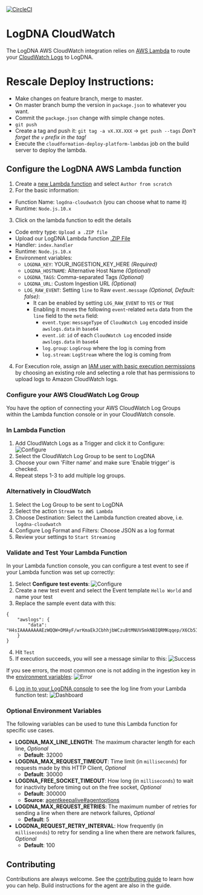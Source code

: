 [![CircleCI](https://circleci.com/gh/logdna/logdna-cloudwatch.svg?style=svg)](https://circleci.com/gh/logdna/logdna-cloudwatch)

# LogDNA CloudWatch

The LogDNA AWS CloudWatch integration relies on [AWS Lambda](https://aws.amazon.com/documentation/lambda/) to route your [CloudWatch Logs](http://docs.aws.amazon.com/AmazonCloudWatch/latest/logs/WhatIsCloudWatchLogs.html) to LogDNA.

# Rescale Deploy Instructions:

- Make changes on feature branch, merge to master.
- On master branch bump the version in `package.json` to whatever you want.
- Commit the `package.json` change with simple change notes.
- `git push`
- Create a tag and push it: `git tag -a vX.XX.XXX` -> `get push --tags` *Don't forget the `v` prefix in the tag!*
- Execute the `cloudformation-deploy-platform-lambdas` job on the build server to deploy the lambda.

## Configure the LogDNA AWS Lambda function

1. Create a [new Lambda function](https://console.aws.amazon.com/lambda) and select `Author from scratch`
2. For the basic information:
 * Function Name: `logdna-cloudwatch` (you can choose what to name it)
 * Runtime: `Node.js.10.x`
3. Click on the lambda function to edit the details
 * Code entry type: `Upload a .ZIP file `
 * Upload our LogDNA Lambda function [.ZIP File](https://github.com/logdna/logdna-cloudwatch/releases/latest/download/logdna-cloudwatch.zip)
 * Handler: `index.handler`
 * Runtime: `Node.js.10.x`
 * Environment variables: 
    * `LOGDNA_KEY`: YOUR_INGESTION_KEY_HERE *(Required)* 
    * `LOGDNA_HOSTNAME`: Alternative Host Name *(Optional)*  
    * `LOGDNA_TAGS`: Comma-separated Tags *(Optional)*  
    * `LOGDNA_URL`: Custom Ingestion URL *(Optional)*
    * `LOG_RAW_EVENT`: Setting `line` to Raw `event.message` *(Optional, Default: false)*:
        * It can be enabled by setting `LOG_RAW_EVENT` to `YES` or `TRUE`
        * Enabling it moves the following `event`-related `meta` data from the `line` field to the `meta` field:
            * `event.type`: `messageType` of `CloudWatch Log` encoded inside `awslogs.data` in `base64`
            * `event.id`: `id` of each `CloudWatch Log` encoded inside `awslogs.data` in `base64`
            * `log.group`: `LogGroup` where the log is coming from
            * `log.stream`: `LogStream` where the log is coming from
4. For Execution role, assign an [IAM user with basic execution permissions](https://docs.aws.amazon.com/IAM/latest/UserGuide/getting-started_create-admin-group.html) by choosing an existing role and selecting a role that has permissions to upload logs to Amazon CloudWatch logs.

### Configure your AWS CloudWatch Log Group
You have the option of connecting your AWS CloudWatch Log Groups within the Lambda function console or in your CloudWatch console.

### In Lambda Function
1. Add CloudWatch Logs as a Trigger and click it to Configure:
![Configure](https://raw.githubusercontent.com/logdna/artwork/master/logdna-cloudwatch/in_lambda_1.png)
2. Select the CloudWatch Log Group to be sent to LogDNA
3. Choose your own 'Filter name' and make sure 'Enable trigger' is checked.
4. Repeat steps 1-3 to add multiple log groups.

### Alternatively in CloudWatch
1. Select the Log Group to be sent to LogDNA
2. Select the action `Stream to AWS Lambda`
3. Choose Destination: Select the Lambda function created above, i.e.  `logdna-cloudwatch`
4. Configure Log Format and Filters: Choose JSON as a log format
5. Review your settings to `Start Streaming`

### Validate and Test Your Lambda Function
In your Lambda function console, you can configure a test event to see if your Lambda function was set up correctly:

1. Select **Configure test events**:
![Configure](https://raw.githubusercontent.com/logdna/artwork/master/logdna-cloudwatch/validate_1.png)
2. Create a new test event and select the Event template `Hello World` and name your test
3. Replace the sample event data with this:
```
{
    "awslogs": {
        "data": "H4sIAAAAAAAAEzWQQW+DMAyF/wrKmaEkJCbhhjbWCzuBtMNUVSmkNBIQRMKqqep/X6Cb5Ivfs58++45G7ZzqdfMza5Sjt6IpTh9lXReHEsXI3ia9BJnQlHHIhMSEBnmw/WGx6xwcp8Z50M9uN2q/aDUGx2vn/5oYufXs2sXM3tjp3QxeLw7lX6hS47lTz6lTO9i1uynfXkOMe5lsp9Fxzyy/9eS3hTsyXYhOGVCaEsBSgsyEYBkGzrDMAIMQlAq+gQIQSjFhBFgqJOUMAog34WAfoFFOOM8kA0Y5SSH+f0SIb67GRaHq/baosn1UmUlHF7tErxvk5wa56b2Z+iRJ0OP4+AWj9ITzSgEAAA=="
    }
}
```
4. Hit `Test`
5. If execution succeeds, you will see a message similar to this:
![Success](https://raw.githubusercontent.com/logdna/artwork/master/logdna-cloudwatch/validate_5.png)

If you see errors, the most common one is not adding in the ingestion key in the [environment variables](https://docs.logdna.com/docs/cloudwatch#section-configure-the-logdna-aws-lambda-function):
![Error](https://raw.githubusercontent.com/logdna/artwork/master/logdna-cloudwatch/validate_5_error.png)

6. [Log in to your LogDNA console](https://logdna.com/sign-in/) to see the log line from your Lambda function test:
![Dashboard](https://raw.githubusercontent.com/logdna/artwork/master/logdna-cloudwatch/validate_6.png)

### Optional Environment Variables

The following variables can be used to tune this Lambda function for specific use cases. 

* **LOGDNA_MAX_LINE_LENGTH**: The maximum character length for each line, *Optional*
	* **Default**: 32000
* **LOGDNA_MAX_REQUEST_TIMEOUT**: Time limit (in `milliseconds`) for requests made by this HTTP Client, *Optional*
	* **Default**: 30000
* **LOGDNA_FREE_SOCKET_TIMEOUT**: How long (in `milliseconds`) to wait for inactivity before timing out on the free socket, *Optional*
	* **Default**: 300000
	* **Source**: [agentkeepalive#agentoptions](https://github.com/node-modules/agentkeepalive/blob/master/README.md#new-agentoptions)
* **LOGDNA_MAX_REQUEST_RETRIES**: The maximum number of retries for sending a line when there are network failures, *Optional*
	* **Default**: 5
* **LOGDNA_REQUEST_RETRY_INTERVAL**: How frequently (in `milliseconds`) to retry for sending a line when there are network failures, *Optional*
	* **Default**: 100

## Contributing

Contributions are always welcome. See the [contributing guide](/CONTRIBUTING.md) to learn how you can help. Build instructions for the agent are also in the guide.
